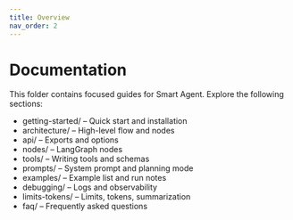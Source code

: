 ```yaml
---
title: Overview
nav_order: 2
---
```


# Documentation

This folder contains focused guides for Smart Agent. Explore the following sections:

- getting-started/ – Quick start and installation
- architecture/ – High-level flow and nodes
- api/ – Exports and options
- nodes/ – LangGraph nodes
- tools/ – Writing tools and schemas
- prompts/ – System prompt and planning mode
- examples/ – Example list and run notes
- debugging/ – Logs and observability
- limits-tokens/ – Limits, tokens, summarization
- faq/ – Frequently asked questions

